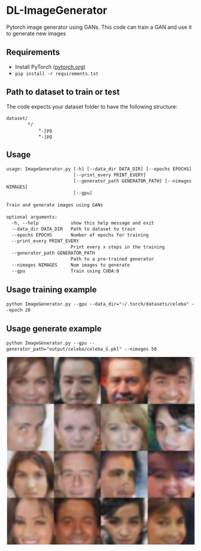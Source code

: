 # DL-ImageGenerator
 Pytorch image generator using GANs. This code can train a GAN and use it to generate new images

## Requirements
- Install PyTorch ([pytorch.org](http://pytorch.org))
- `pip install -r requirements.txt`

## Path to dataset to train or test
The code expects your dataset folder to have the following structure:

	dataset/
		    */
                *.jpg
                *.jpg

## Usage
```
usage: ImageGenerator.py [-h] [--data_dir DATA_DIR] [--epochs EPOCHS]
                         [--print_every PRINT_EVERY]
                         [--generator_path GENERATOR_PATH] [--nimages NIMAGES]
                         [--gpu]

Train and generate images using GANs

optional arguments:
  -h, --help            show this help message and exit
  --data_dir DATA_DIR   Path to dataset to train
  --epochs EPOCHS       Number of epochs for training
  --print_every PRINT_EVERY
                        Print every x steps in the training
  --generator_path GENERATOR_PATH
                        Path to a pre-trained generator
  --nimages NIMAGES     Num images to generate
  --gpu                 Train using CUDA:0
```

## Usage training example
```
python ImageGenerator.py --gpu --data_dir="~/.torch/datasets/celeba" --epoch 20
```
## Usage generate example
```
python ImageGenerator.py --gpu --generator_path="output/celeba/celeba_G.pkl" --nimages 50
```
<img src="imgs/sample-000360.png" width="500" style="display:block; margin: auto">